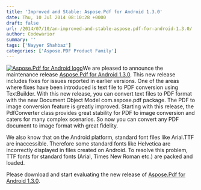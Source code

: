 ```yaml
---
title: 'Improved and Stable: Aspose.Pdf for Android 1.3.0'
date: Thu, 10 Jul 2014 08:10:28 +0000
draft: false
url: /2014/07/10/an-improved-and-stable-aspose.pdf-for-android-1.3.0/
author: Codewarior
summary: ''
tags: ['Nayyer Shahbaz']
categories: ['Aspose.PDF Product Family']
---
```


[![Aspose.Pdf for Android logo][1]](https://blog.aspose.com/wp-content/uploads/sites/2/2013/09/aspose-Pdf-for-Android.png)We are pleased to announce the maintenance release [Aspose.Pdf for Android 1.3.0][2]. This new release includes fixes for issues reported in earlier versions. One of the areas where fixes have been introduced is text file to PDF conversion using TextBuilder. With this new release, you can convert text files to PDF format with the new Document Object Model com.aspose.pdf package. The PDF to image conversion feature is greatly improved. Starting with this release, the PdfConverter class provides great stability for PDF to image conversion and caters for many complex scenarios. So now you can convert any PDF document to image format with great fidelity.

We also know that on the Android platform, standard font files like Arial.TTF are inaccessible. Therefore some standard fonts like Helvetica are incorrectly displayed in files created on Android. To resolve this problem, TTF fonts for standard fonts (Arial, Times New Roman etc.) are packed and loaded.

Please download and start evaluating the new release of [Aspose.Pdf for Android 1.3.0][3].




[1]: https://blog.aspose.com/wp-content/uploads/sites/2/2013/09/aspose-Pdf-for-Android.png "Aspose.Pdf for Android logo"
[2]: http://www.aspose.com/community/files/74/android-components/aspose.pdf-for-android/entry558263.aspx
[3]: http://www.aspose.com/community/files/74/android-components/aspose.pdf-for-android/entry558263.aspx




